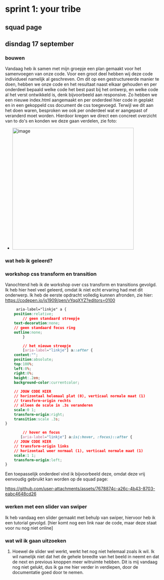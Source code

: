 # sprint 1: your tribe 
## squad page
## disndag 17 september 

### bouwen 
Vandaag heb ik samen met mijn groepje een plan gemaakt voor het samenvoegen van onze code. Voor een groot deel hebben wij deze code individueel namelijk al geschreven. Om dit op een gestructureerde manier te doen, hebben we onze code en het resultaat naast elkaar gehouden en per onderdeel bepaald welke code het best past bij het ontwerp, en welke code al het verst ontwikkeld is, denk bijvoorbeeld aan responsive. Zo hebben we een nieuwe index.html aangemaakt en per onderdeel hier code in geplakt en in een gekoppeld css document de css toegevoegd. 
Terwijl we dit aan het doen waren, besproken we ook per onderdeel wat er aangepast of veranderd moet worden. Hierdoor kregen we direct een concreet overzicht van to do's en konden we deze gaan verdelen, zie foto: 
* <img width="396" alt="image" src="https://github.com/user-attachments/assets/e48a7ef1-a295-4b20-9d99-c3fab60229aa">


### wat heb ik geleerd? 
### workshop css transform en transition
Vanochtend heb ik de workshop over css transform en transitions gevolgd. Ik heb hier heel veel geleerd, omdat ik niet echt ervaring had met dit onderwerp. Ik heb de eerste opdracht volledig kunnen afronden, zie hier: https://codepen.io/js1909/pen/vYqqXYZ?editors=0100

```css
     aria-label="linkje" a {
	position:relative;
        // geen standaard streepje 	
	text-decoration:none;
	// geen standaard focus ring
	outline:none;
        }

        // het nieuwe streepje
        [aria-label="linkje"] a::after {
	content:"";
	position:absolute;
	top:100%;
	left:0%;
	right:0%;
	height:.2em;
	background-color:currentcolor;
	
	// JOUW CODE HIER 
	// horizontaal helemaal plat (0), verticaal normale maat (1)
	// transform-origin rechts
	// alleen de scale in .3s veranderen
	scale:0 1;
	transform-origin:right;
	transition:scale .3s;
}

        // hover en focus
       [aria-label="linkje"] a:is(:hover, :focus)::after {
	// JOUW CODE HIER
	// transform-origin links
	// horizontaal weer normaal (1), verticaal normale maat (1)
	scale:1 1;
	transform-origin:left;
}
```

Een toepasselijk onderdeel vind ik bijvoorbeeld deze, omdat deze vrij eenvoudig gebruikt kan worden op de squad page: 

https://github.com/user-attachments/assets/7678874c-a26c-4b43-8703-eabc4648cd26

### werken met een slider van swiper
Ik heb vandaag een slider gemaakt met behulp van swiper, hiervoor heb ik een tutorial gevolgd. [hier komt nog een link naar de code, maar deze staat voor nu nog niet online]

### wat wil ik gaan uitzoeken 
1. Hoewel de slider wel werkt, werkt het nog niet helemaal zoals ik wil. Ik wil namelijk niet dat het de gehele breedte van het beeld in neemt en dat de next en previous knoppen meer witruimte hebben. Dit is mij vandaag nog niet gelukt, dus ik ga me hier verder in verdiepen, door de documentatie goed door te nemen. 



